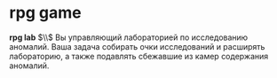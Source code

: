 # rpg game
**rpg lab** $\\$
    Вы управляющий лабораторией по исследованию аномалий.
Ваша задача собирать очки исследований и расширять лабораторию, а также подавлять сбежавшие из камер содержания аномалий.